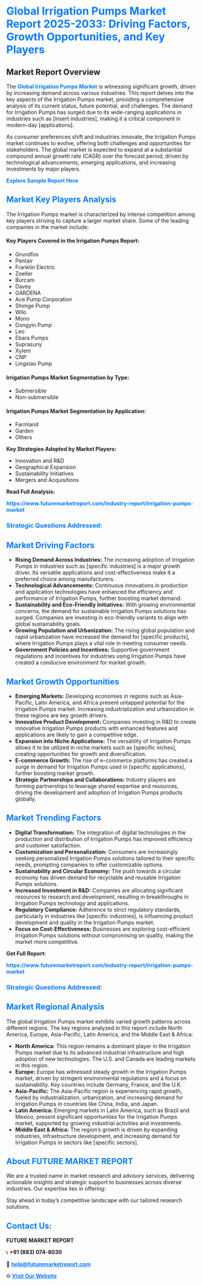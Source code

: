 <h1 style="color: #007BFF;">Global Irrigation Pumps Market Report 2025-2033: Driving Factors, Growth Opportunities, and Key Players</h1>

<section id="overview">
<h2>Market Report Overview</h2>
<p>The <a href="https://www.futuremarketreport.com/industry-report/irrigation-pumps-market" style="color: #007BFF; text-decoration: none;"><strong>Global Irrigation Pumps Market</strong></a> is witnessing significant growth, driven by increasing demand across various industries. This report delves into the key aspects of the Irrigation Pumps market, providing a comprehensive analysis of its current status, future potential, and challenges. The demand for Irrigation Pumps has surged due to its wide-ranging applications in industries such as [insert industries], making it a critical component in modern-day [applications].</p>
<p>As consumer preferences shift and industries innovate, the Irrigation Pumps market continues to evolve, offering both challenges and opportunities for stakeholders. The global market is expected to expand at a substantial compound annual growth rate (CAGR) over the forecast period, driven by technological advancements, emerging applications, and increasing investments by major players.</p>
</section>

<section id="overview">
<p><a href="https://www.futuremarketreport.com/request-sample/reportId=26871" style="color: #007BFF; text-decoration: none;"><strong>Explore Sample Report Here</strong></a></p>
</section>

<section id="key-players">
<h2 style="color: #007BFF;">Market Key Players Analysis</h2>
<p>The Irrigation Pumps market is characterized by intense competition among key players striving to capture a larger market share. Some of the leading companies in the market include:</p>
<h4>Key Players Covered in the Irrigation Pumps Report:</h4>
<ul><li>Grundfos</li><li>Pentair</li><li>Franklin Electric</li><li>Zoeller</li><li>Burcam</li><li>Davey</li><li>GARDENA</li><li>Ace Pump Corporation</li><li>Shimge Pump</li><li>Wilo</li><li>Mono</li><li>Dongyin Pump</li><li>Leo</li><li>Ebara Pumps</li><li>Suprasuny</li><li>Xylem</li><li>CNP</li><li>Lingxiao Pump</li></ul>
<h4>Irrigation Pumps Market Segmentation by Type:</h4>
<ul><li>Submersible</li><li>Non-submersible</li></ul>

<h4>Irrigation Pumps Market Segmentation by Application:</h4>
<ul><li>Farmland</li><li>Garden</li><li>Others</li></ul>
<p><strong>Key Strategies Adopted by Market Players:</strong></p>
<ul>
<li>Innovation and R&D</li>
<li>Geographical Expansion</li>
<li>Sustainability Initiatives</li>
<li>Mergers and Acquisitions</li>
</ul>
</section>

<section>
<p><strong>Read Full Analysis: </strong></p><a href="https://www.futuremarketreport.com/industry-report/irrigation-pumps-market" style="color: #007BFF; text-decoration: none;"><strong>https://www.futuremarketreport.com/industry-report/irrigation-pumps-market</strong></a>
<h3 style="color: #007BFF;">Strategic Questions Addressed:</h3>
</section>

<section id="driving-factors">
<h2 style="color: #007BFF;">Market Driving Factors</h2>
<ul>
<li><strong>Rising Demand Across Industries:</strong> The increasing adoption of Irrigation Pumps in industries such as [specific industries] is a major growth driver. Its versatile applications and cost-effectiveness make it a preferred choice among manufacturers.</li>
<li><strong>Technological Advancements:</strong> Continuous innovations in production and application technologies have enhanced the efficiency and performance of Irrigation Pumps, further boosting market demand.</li>
<li><strong>Sustainability and Eco-Friendly Initiatives:</strong> With growing environmental concerns, the demand for sustainable Irrigation Pumps solutions has surged. Companies are investing in eco-friendly variants to align with global sustainability goals.</li>
<li><strong>Growing Population and Urbanization:</strong> The rising global population and rapid urbanization have increased the demand for [specific products], where Irrigation Pumps plays a vital role in meeting consumer needs.</li>
<li><strong>Government Policies and Incentives:</strong> Supportive government regulations and incentives for industries using Irrigation Pumps have created a conducive environment for market growth.</li>
</ul>
</section>

<section id="growth-opportunities">
<h2 style="color: #007BFF;">Market Growth Opportunities</h2>
<ul>
<li><strong>Emerging Markets:</strong> Developing economies in regions such as Asia-Pacific, Latin America, and Africa present untapped potential for the Irrigation Pumps market. Increasing industrialization and urbanization in these regions are key growth drivers.</li>
<li><strong>Innovative Product Development:</strong> Companies investing in R&D to create innovative Irrigation Pumps products with enhanced features and applications are likely to gain a competitive edge.</li>
<li><strong>Expansion into Niche Applications:</strong> The versatility of Irrigation Pumps allows it to be utilized in niche markets such as [specific niches], creating opportunities for growth and diversification.</li>
<li><strong>E-commerce Growth:</strong> The rise of e-commerce platforms has created a surge in demand for Irrigation Pumps used in [specific applications], further boosting market growth.</li>
<li><strong>Strategic Partnerships and Collaborations:</strong> Industry players are forming partnerships to leverage shared expertise and resources, driving the development and adoption of Irrigation Pumps products globally.</li>
</ul>
</section>

<section id="trending-factors">
<h2 style="color: #007BFF;">Market Trending Factors</h2>
<ul>
<li><strong>Digital Transformation:</strong> The integration of digital technologies in the production and distribution of Irrigation Pumps has improved efficiency and customer satisfaction.</li>
<li><strong>Customization and Personalization:</strong> Consumers are increasingly seeking personalized Irrigation Pumps solutions tailored to their specific needs, prompting companies to offer customizable options.</li>
<li><strong>Sustainability and Circular Economy:</strong> The push towards a circular economy has driven demand for recyclable and reusable Irrigation Pumps solutions.</li>
<li><strong>Increased Investment in R&D:</strong> Companies are allocating significant resources to research and development, resulting in breakthroughs in Irrigation Pumps technology and applications.</li>
<li><strong>Regulatory Compliance:</strong> Adherence to strict regulatory standards, particularly in industries like [specific industries], is influencing product development and quality in the Irrigation Pumps market.</li>
<li><strong>Focus on Cost-Effectiveness:</strong> Businesses are exploring cost-efficient Irrigation Pumps solutions without compromising on quality, making the market more competitive.</li>
</ul>
</section>

<section>
<p><strong>Get Full Report: </strong></p><a href="https://www.futuremarketreport.com/industry-report/irrigation-pumps-market" style="color: #007BFF; text-decoration: none;"><strong>https://www.futuremarketreport.com/industry-report/irrigation-pumps-market</strong></a>
<h3 style="color: #007BFF;">Strategic Questions Addressed:</h3>
</section>


<section id="regional-analysis">
<h2 style="color: #007BFF;">Market Regional Analysis</h2>
<p>The global Irrigation Pumps market exhibits varied growth patterns across different regions. The key regions analyzed in this report include North America, Europe, Asia-Pacific, Latin America, and the Middle East & Africa:</p>
<ul>
<li><strong>North America:</strong> This region remains a dominant player in the Irrigation Pumps market due to its advanced industrial infrastructure and high adoption of new technologies. The U.S. and Canada are leading markets in this region.</li>
<li><strong>Europe:</strong> Europe has witnessed steady growth in the Irrigation Pumps market, driven by stringent environmental regulations and a focus on sustainability. Key countries include Germany, France, and the U.K.</li>
<li><strong>Asia-Pacific:</strong> The Asia-Pacific region is experiencing rapid growth, fueled by industrialization, urbanization, and increasing demand for Irrigation Pumps in countries like China, India, and Japan.</li>
<li><strong>Latin America:</strong> Emerging markets in Latin America, such as Brazil and Mexico, present significant opportunities for the Irrigation Pumps market, supported by growing industrial activities and investments.</li>
<li><strong>Middle East & Africa:</strong> The region’s growth is driven by expanding industries, infrastructure development, and increasing demand for Irrigation Pumps in sectors like [specific sectors].</li>
</ul>
</section>

<footer>
<h2 style="color: #007BFF;">About FUTURE MARKET REPORT</h2>
<p>We are a trusted name in market research and advisory services, delivering actionable insights and strategic support to businesses across diverse industries. Our expertise lies in offering:</p>

<p>Stay ahead in today’s competitive landscape with our tailored research solutions.</p>

<h2 style="color: #007BFF;">Contact Us:</h2>
<p><strong>FUTURE MARKET REPORT</strong></p>
<p>📞 <strong>+91 (883) 074-8030</strong></p>
<p>📧 <strong><a href="mailto:help@futuremarketreport.com" style="color: #007BFF;">help@futuremarketreport.com</a></strong></p>
<p>🌐 <strong><a href="https://www.futuremarketreport.com/" style="color: #007BFF;">Visit Our Website</a></strong></p>
</footer>